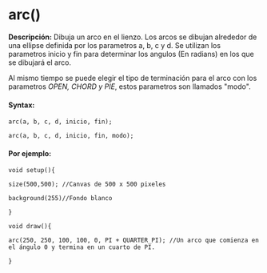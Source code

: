 # arc()

**Descripción:** Dibuja un arco en el lienzo. Los arcos se dibujan alrededor de una ellipse definida por los parametros a, b, c y d. Se utilizan los parametros inicio y fin para determinar los angulos (En radians) en los que se dibujará el arco.

Al mismo tiempo se puede elegir el tipo de terminación para el arco con los parametros *OPEN, CHORD y PIE*, estos parametros son llamados "modo".



#### Syntax:

`arc(a, b, c, d, inicio, fin);`

`arc(a, b, c, d, inicio, fin, modo);`



#### Por ejemplo:

```
void setup(){

size(500,500); //Canvas de 500 x 500 pixeles

background(255)//Fondo blanco

}

void draw(){

arc(250, 250, 100, 100, 0, PI + QUARTER_PI); //Un arco que comienza en el ángulo 0 y termina en un cuarto de PI.

}
```



